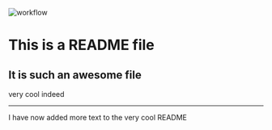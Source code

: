 ![workflow](https://github.com/<AletheiaXVI>/<sem>/actions/workflows/main.yml/badge.svg)
# This is a README file

## It is such an awesome file
very cool indeed

---
I have now added more text to the very cool README